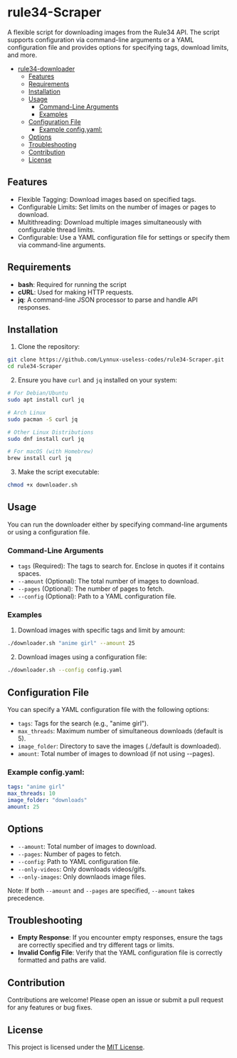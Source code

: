 # rule34-Scraper

A flexible script for downloading images from the Rule34 API. The script supports configuration via command-line arguments or a YAML configuration file and provides options for specifying tags, download limits, and more.

- [rule34-downloader](#rule34-downloader)
  - [Features](#features)
  - [Requirements](#requirements)
  - [Installation](#installation)
  - [Usage](#usage)
    - [Command-Line Arguments](#command-line-arguments)
    - [Examples](#examples)
  - [Configuration File](#configuration-file)
    - [Example config.yaml:](#example-configyaml)
  - [Options](#options)
  - [Troubleshooting](#troubleshooting)
  - [Contribution](#contribution)
  - [License](#license)

## Features

- Flexible Tagging: Download images based on specified tags.
- Configurable Limits: Set limits on the number of images or pages to download.
- Multithreading: Download multiple images simultaneously with configurable thread limits.
- Configurable: Use a YAML configuration file for settings or specify them via command-line arguments.

## Requirements

- **bash**: Required for running the script
- **cURL**: Used for making HTTP requests.
- **jq**: A command-line JSON processor to parse and handle API responses.

## Installation

1. Clone the repository:

```bash
git clone https://github.com/Lynnux-useless-codes/rule34-Scraper.git
cd rule34-Scraper
```

2. Ensure you have `curl` and `jq` installed on your system:

```bash
# For Debian/Ubuntu
sudo apt install curl jq

# Arch Linux
sudo pacman -S curl jq

# Other Linux Distributions
sudo dnf install curl jq

# For macOS (with Homebrew)
brew install curl jq
```

3. Make the script executable:

```bash
chmod +x downloader.sh
```

## Usage

You can run the downloader either by specifying command-line arguments or using a configuration file.

### Command-Line Arguments

- `tags` (Required): The tags to search for. Enclose in quotes if it contains spaces.
- `--amount` (Optional): The total number of images to download.
- `--pages` (Optional): The number of pages to fetch.
- `--config` (Optional): Path to a YAML configuration file.

### Examples

1. Download images with specific tags and limit by amount:

```bash
./downloader.sh "anime girl" --amount 25
```

2. Download images using a configuration file:

```bash
./downloader.sh --config config.yaml
```

## Configuration File

You can specify a YAML configuration file with the following options:

- `tags`: Tags for the search (e.g., "anime girl").
- `max_threads`: Maximum number of simultaneous downloads (default is 5).
- `image_folder`: Directory to save the images (./default is downloaded).
- `amount`: Total number of images to download (if not using --pages).

### Example config.yaml:

```yaml
tags: "anime girl"
max_threads: 10
image_folder: "downloads"
amount: 25
```

## Options

- `--amount`: Total number of images to download.
- `--pages`: Number of pages to fetch.
- `--config`: Path to YAML configuration file.
- `--only-videos`: Only downloads videos/gifs.
- `--only-images`: Only downlaods image files.

Note: If both `--amount` and `--pages` are specified, `--amount` takes precedence.

## Troubleshooting

- **Empty Response**: If you encounter empty responses, ensure the tags are correctly specified and try different tags or limits.
- **Invalid Config File**: Verify that the YAML configuration file is correctly formatted and paths are valid.

## Contribution

Contributions are welcome! Please open an issue or submit a pull request for any features or bug fixes.

## License

This project is licensed under the [MIT License](/LICENSE).
